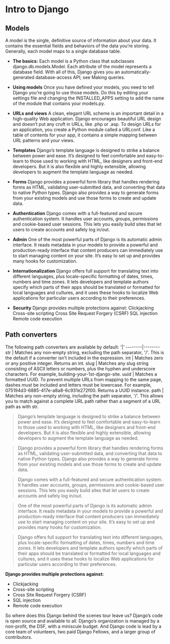 # Intro to Django

## Models

A model is the single, definitive source of information about your data. It contains the essential fields and behaviors of the data you’re storing. Generally, each model maps to a single database table.

- **The basics:**
Each model is a Python class that subclasses django.db.models.Model. Each attribute of the model represents a database field. With all of this, Django gives you an automatically-generated database-access API; see Making queries.

- **Using models**
Once you have defined your models, you need to tell Django you’re going to use those models. Do this by editing your settings file and changing the INSTALLED_APPS setting to add the name of the module that contains your models.py.

- **URLs and views**
A clean, elegant URL scheme is an important detail in a high-quality Web application. Django encourages beautiful URL design and doesn’t put any cruft in URLs, like .php or .asp.
To design URLs for an application, you create a Python module called a URLconf. Like a table of contents for your app, it contains a simple mapping between URL patterns and your views.

- **Templates**
Django’s template language is designed to strike a balance between power and ease. It’s designed to feel comfortable and easy-to-learn to those used to working with HTML, like designers and front-end developers. But it is also flexible and highly extensible, allowing developers to augment the template language as needed.

- **Forms**
Django provides a powerful form library that handles rendering forms as HTML, validating user-submitted data, and converting that data to native Python types. Django also provides a way to generate forms from your existing models and use those forms to create and update data.

- **Authentication**
Django comes with a full-featured and secure authentication system. It handles user accounts, groups, permissions and cookie-based user sessions. This lets you easily build sites that let users to create accounts and safely log in/out.

- **Admin**
One of the most powerful parts of Django is its automatic admin interface. It reads metadata in your models to provide a powerful and production-ready interface that content producers can immediately use to start managing content on your site. It’s easy to set up and provides many hooks for customization.

- **Internationalization**
Django offers full support for translating text into different languages, plus locale-specific formatting of dates, times, numbers and time zones. It lets developers and template authors specify which parts of their apps should be translated or formatted for local languages and cultures, and it uses these hooks to localize Web applications for particular users according to their preferences.

- **Security**
Django provides multiple protections against:
Clickjacking Cross-site scripting Cross Site Request Forgery (CSRF) SQL injection Remote code execution



## **Path converters**

The following path converters are available by default:
'|'
--------|--------
str | Matches any non-empty string, excluding the path separator, '/'. This is the default if a converter isn’t included in the expression.
int | Matches zero or any positive integer. Returns an int.
slug | Matches any slug string consisting of ASCII letters or numbers, plus the hyphen and underscore characters. For example, building-your-1st-django-site.
uuid | Matches a formatted UUID. To prevent multiple URLs from mapping to the same page, dashes must be included and letters must be lowercase. For example, 075194d3-6885-417e-a8a8-6c931e272f00. Returns a UUID instance.
path | Matches any non-empty string, including the path separator, '/'. This allows you to match against a complete URL path rather than a segment of a URL path as with str.

>Django’s template language is designed to strike a balance between power and ease. It’s designed to feel comfortable and easy-to-learn to those used to working with HTML, like designers and front-end developers. But it is also flexible and highly extensible, allowing developers to augment the template language as needed.

>Django provides a powerful form library that handles rendering forms as HTML, validating user-submitted data, and converting that data to native Python types. Django also provides a way to generate forms from your existing models and use those forms to create and update data.

>Django comes with a full-featured and secure authentication system. It handles user accounts, groups, permissions and cookie-based user sessions. This lets you easily build sites that let users to create accounts and safely log in/out.

>One of the most powerful parts of Django is its automatic admin interface. It reads metadata in your models to provide a powerful and production-ready interface that content producers can immediately use to start managing content on your site. It’s easy to set up and provides many hooks for customization.

>Django offers full support for translating text into different languages, plus locale-specific formatting of dates, times, numbers and time zones. It lets developers and template authors specify which parts of their apps should be translated or formatted for local languages and cultures, and it uses these hooks to localize Web applications for particular users according to their preferences.

**Django provides multiple protections against:**

* Clickjacking
* Cross-site scripting
* Cross Site Request Forgery (CSRF)
* SQL injection
* Remote code execution

So where does this Django behind the scenes tour leave us? Django’s code is open source and available to all. Django’s organization is managed by a non-profit, the DSF, with a miniscule budget. And Django code is lead by a core team of volunteers, two paid Django Fellows, and a larger group of contributors.

